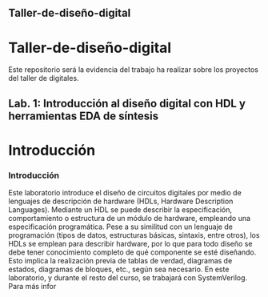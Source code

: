 ## Taller-de-diseño-digital
# Taller-de-diseño-digital
Este repositorio será la evidencia del trabajo ha realizar sobre los proyectos del taller de digitales.

## Lab. 1: Introducción al diseño digital con HDL y herramientas EDA de síntesis

# Introducción
### Introducción
 Este laboratorio introduce el diseño de circuitos digitales por medio de lenguajes de descripción de hardware (HDLs, Hardware Description Languages). Mediante un HDL se puede describir la especificación, comportamiento o estructura de un módulo de hardware, empleando una especificación programática. Pese a su similitud con un lenguaje de programación (tipos de datos, estructuras básicas, sintaxis, entre otros), los HDLs se emplean para describir hardware, por lo que para todo diseño se debe tener conocimiento completo de qué componente se esté diseñando. Esto
implica la realización previa de tablas de verdad, diagramas de estados, diagramas de bloques, etc., según sea necesario.
 En este laboratorio, y durante el resto del curso, se trabajará con SystemVerilog. Para más infor
